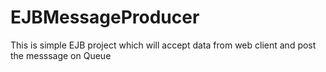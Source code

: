 # EJBMessageProducer
This  is simple EJB project which will accept data from web client and post the messsage on Queue
